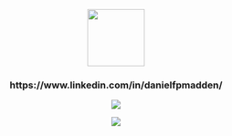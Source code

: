 <p align="center">
<img width="100px" height="100px" src="https://cdn4.iconfinder.com/data/icons/social-messaging-ui-color-shapes-2-free/128/social-linkedin-circle-512.png" >

<p align="center">
<h3 align="center" >https://www.linkedin.com/in/danielfpmadden/</h3>
</p>


<p align="center">
  <img src="https://github-readme-stats.vercel.app/api?username=DanielMadden&show_icons=true&hide_border=true">
</p>

<p align="center">
  <img src="https://github-readme-stats.vercel.app/api/top-langs/?username=DanielMadden&hide_border=true&hide=html,css">
</p>
<!-- 
00e3ff,da00d5
dd570e,8400c1
ff8746,832aad
&text_color=fff&title_color=fff&icon_color=fff&bg_color=45,ff8746,832aad
&text_color=fff&title_color=fff&icon_color=fff&bg_color=45,ff8746,832aad
-->
<!-- 
![Anurag's GitHub stats](https://github-readme-stats.vercel.app/api?username=DanielMadden&show_icons=true&hide_border=true&text_color=fff&title_color=fff&icon_color=fff&bg_color=45,ff8746,832aad)
![Top Langs](https://github-readme-stats.vercel.app/api/top-langs/?username=DanielMadden&hide_border=true&text_color=fff&title_color=fff&icon_color=fff&bg_color=45,ff8746,832aad&layout=compact&hide=html,css)
-->

<!--
**DanielMadden/DanielMadden** is a ✨ _special_ ✨ repository because its `README.md` (this file) appears on your GitHub profile.

Here are some ideas to get you started:

- 🔭 I’m currently working on ...
- 🌱 I’m currently learning ...
- 👯 I’m looking to collaborate on ...
- 🤔 I’m looking for help with ...
- 💬 Ask me about ...
- 📫 How to reach me: ...
- 😄 Pronouns: ...
- ⚡ Fun fact: ...
-->
